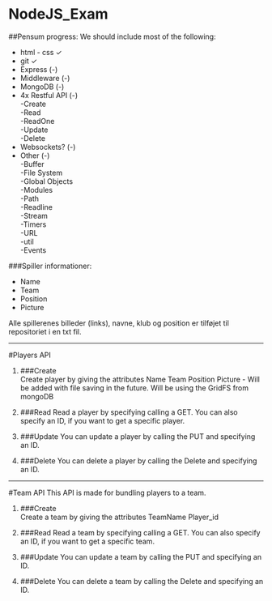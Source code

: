# NodeJS_Exam

##Pensum progress:
We should include most of the following:

* html - css  ✓
* git				  ✓
* Express             (-)
* Middleware          (-)
* MongoDB             (-)
* 4x Restful API      (-)<br/>
  -Create<br/>
  -Read<br/>
  -ReadOne</br>
  -Update<br/>
  -Delete
* Websockets?         (-)
* Other               (-) <br/>
  -Buffer <br/>
  -File System<br/>
  -Global Objects<br/>
  -Modules<br/>
  -Path<br/>
  -Readline<br/>
  -Stream<br/>
  -Timers<br/>
  -URL<br/>
  -util<br/>
  -Events<br/>

###Spiller informationer:

* Name
* Team
* Position
* Picture

Alle spillerenes billeder (links), navne, klub og position er tilføjet til repositoriet i en txt fil.


---

#Players API

1. ###Create</br>
Create player by giving the attributes
  Name
  Team
  Position
  Picture - Will be added with file saving in the future. Will be using the GridFS from mongoDB

2. ###Read
Read a player by specifying calling a GET. You can also specify an ID, if you want to get a specific player. 

3. ###Update
You can update a player by calling the PUT and specifying an ID. 

4. ###Delete
You can delete a player by calling the Delete and specifying an ID.

---

#Team API
This API is made for bundling players to a team.

1. ###Create</br>
Create a team by giving the attributes
  TeamName
  Player_id

2. ###Read
Read a team by specifying calling a GET. You can also specify an ID, if you want to get a specific team. 

3. ###Update
You can update a team by calling the PUT and specifying an ID. 

4. ###Delete
You can delete a team by calling the Delete and specifying an ID.
